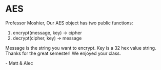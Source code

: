 # AES

Professor Moshier, 
Our AES object has two public functions: 

1) encrypt(message, key) -> cipher 
2) decrypt(cipher, key) -> message 

Message is the string you want to encrypt. Key is a 32 hex value string. 
Thanks for the great semester! We enjoyed your class. 

\- Matt & Alec
